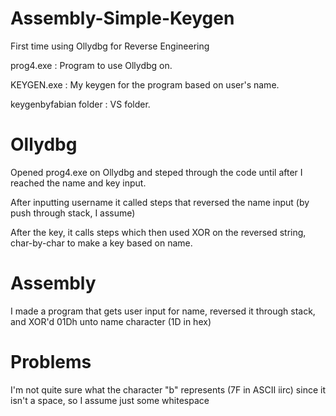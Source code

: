 # Assembly-Simple-Keygen
First time using Ollydbg for Reverse Engineering

prog4.exe : Program to use Ollydbg on.

KEYGEN.exe : My keygen for the program based on user's name.

keygenbyfabian folder : VS folder.


# Ollydbg
Opened prog4.exe on Ollydbg and steped through the code until after I reached the name and key input.

After inputting username it called steps that reversed the name input (by push through stack, I assume)

After the key, it calls steps which then used XOR on the reversed string, char-by-char to make a key based on name.


# Assembly
I made a program that gets user input for name, reversed it through stack, and XOR'd 01Dh unto name character (1D in hex)

# Problems
I'm not quite sure what the character "b" represents (7F in ASCII iirc) since it isn't a space, so I assume just some whitespace
